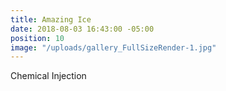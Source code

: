```yaml
---
title: Amazing Ice
date: 2018-08-03 16:43:00 -05:00
position: 10
image: "/uploads/gallery_FullSizeRender-1.jpg"
---
```


Chemical Injection